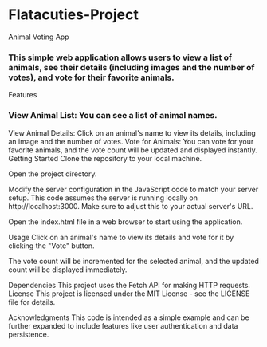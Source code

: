 # Flatacuties-Project
Animal Voting App
### This simple web application allows users to view a list of animals, see their details (including images and the number of votes), and vote for their favorite animals.

Features
### View Animal List: You can see a list of animal names.
View Animal Details: Click on an animal's name to view its details, including an image and the number of votes.
Vote for Animals: You can vote for your favorite animals, and the vote count will be updated and displayed instantly.
Getting Started
Clone the repository to your local machine.

Open the project directory.

Modify the server configuration in the JavaScript code to match your server setup. This code assumes the server is running locally on http://localhost:3000. Make sure to adjust this to your actual server's URL.

Open the index.html file in a web browser to start using the application.

Usage
Click on an animal's name to view its details and vote for it by clicking the "Vote" button.

The vote count will be incremented for the selected animal, and the updated count will be displayed immediately.

Dependencies
This project uses the Fetch API for making HTTP requests.
License
This project is licensed under the MIT License - see the LICENSE file for details.

Acknowledgments
This code is intended as a simple example and can be further expanded to include features like user authentication and data persistence.
